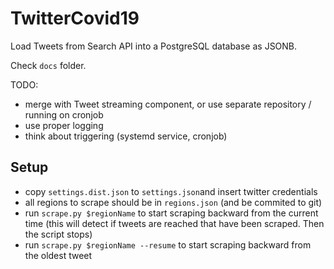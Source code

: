 # TwitterCovid19

Load Tweets from Search API into a PostgreSQL database as JSONB.

Check `docs` folder.

TODO:

* merge with Tweet streaming component, or use separate repository / running on cronjob
* use proper logging
* think about triggering (systemd service, cronjob)

## Setup
* copy `settings.dist.json` to `settings.json`and insert twitter credentials
* all regions to scrape should be in `regions.json` (and be commited to git)
* run `scrape.py $regionName` to start scraping backward from the current time (this will detect if tweets are reached that have been scraped. Then the script stops)
* run `scrape.py $regionName --resume` to start scraping backward from the oldest tweet
